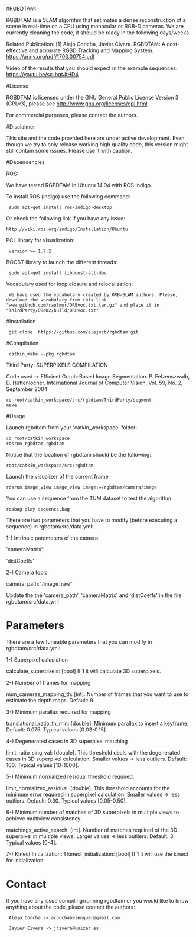 #RGBDTAM:

RGBDTAM is a SLAM algorithm that estimates a dense reconstruction of a scene in real-time on a CPU using monocular or RGB-D cameras. We are currently cleaning the code, it should be ready in the following days/weeks.

Related Publication:
[1] Alejo Concha, Javier Civera. RGBDTAM: A cost-effective and accurate RGBD Tracking and Mapping System. https://arxiv.org/pdf/1703.00754.pdf

Video of the results that you should expect in the example sequences:
https://youtu.be/sc-hqtJtHD4

 

#License

RGBDTAM is licensed under the GNU General Public License Version 3 (GPLv3), please see http://www.gnu.org/licenses/gpl.html.

For commercial purposes, please contact the authors.

 

      

#Disclaimer

This site and the code provided here are under active development. Even though we try to only release working high quality code, this version might still contain some issues. Please use it with caution.

#Dependencies

ROS:

We have tested RGBDTAM in Ubuntu 14.04 with ROS Indigo.

To install ROS (indigo) use the following command:

     sudo apt-get install ros-indigo-desktop
     
Or check the following link if you have any issue:

    http://wiki.ros.org/indigo/Installation/Ubuntu
     

PCL library for visualization:

     version >= 1.7.2
     
BOOST library to launch the different threads:
    
     sudo apt-get install libboost-all-dev 

Vocabulary used for loop closure and relocalization:
    
     We have used the vocabulary created by ORB-SLAM authors. Please, download the vocabulary from this link "www.github.com/raulmur/ORBvoc.txt.tar.gz" and place it in "ThirdParty/DBoW2/build/ORBvoc.txt"



#Installation

     git clone  https://github.com/alejocb/rgbdtam.git
    
#Compilation

     catkin_make --pkg rgbdtam

Third Party: SUPERPIXELS COMPILATION

Code used -> Efficient Graph-Based Image Segmentation. P. Felzenszwalb, D. Huttenlocher. International Journal of Computer Vision, Vol. 59, No. 2, September 2004

    cd root/catkin_workspace/src/rgbdtam/ThirdParty/segment
    make

#Usage

Launch rgbdtam from your 'catkin_workspace' folder:
     
    cd root/catkin_workspace 
    rosrun rgbdtam rgbdtam
    
Notice that the location of rgbdtam should be the following:

    root/catkin_workspace/src/rgbdtam

Launch the visualizer of the current frame

    rosrun image_view image_view image:=/rgbdtam/camera/image


You can use a sequence from the TUM dataset to test the algorithm:

    rosbag play sequence.bag

There are two parameters that you have to modify (before executing a sequence) in rgbdtam/src/data.yml:

1-) Intrinsic parameters of the camera:

'cameraMatrix'

'distCoeffs'

2-) Camera topic

camera_path:"/image_raw"



Update the the 'camera_path', 'cameraMatrix' and 'distCoeffs'  in the file rgbdtam/src/data.yml  


  

# Parameters

There are a few tuneable parameters that you can modify in rgbdtam/src/data.yml:

 

1-) Superpixel calculation

calculate_superpixels: [bool] If 1 it will calculate 3D superpixels.

2-) Number of frames for mapping

num_cameras_mapping_th: [int]. Number of frames that you want to use to estimate the depth maps. Default: 9.

3-) Minimum parallax required for mapping

translational_ratio_th_min: [double]. Minimum parallax to insert a keyframe. Default: 0.075. Typical values [0.03-0.15].

4-) Degenerated cases in 3D superpixel matching

limit_ratio_sing_val: [double]. This threshold deals with the degenerated cases in 3D superpixel calculation. Smaller values -> less outliers. Default: 100. Typical values [10-1000].

5-) Minimum normalized residual threshold required.

limit_normalized_residual: [double]. This threshold accounts for the minimum error required in superpixel calculation. Smaller values -> less outliers. Default: 0.30. Typical values [0.05-0.50].

6-) Minimum number of matches of 3D superpixels in multiple views to achieve multiview consistency.

matchings_active_search: [int]. Number of matches required of the 3D superpixel in multiple views. Larger values -> less outliers. Default: 3. Typical values [0-4].

7-) Kinect Initialization: 1
kinect_initialization: [bool] If 1 it will use the kinect for initialization.

# Contact

If you have any issue compiling/running rgbdtam or you would like to know anything about the code, please contact the authors:

     Alejo Concha -> aconchabelenguer@gmail.com

     Javier Civera -> jcivera@unizar.es
